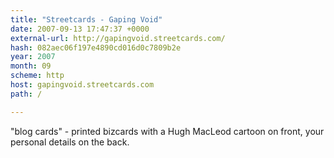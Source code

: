 ```yaml
---
title: "Streetcards - Gaping Void"
date: 2007-09-13 17:47:37 +0000
external-url: http://gapingvoid.streetcards.com/
hash: 082aec06f197e4890cd016d0c7809b2e
year: 2007
month: 09
scheme: http
host: gapingvoid.streetcards.com
path: /

---
```


"blog cards" - printed bizcards with a Hugh MacLeod cartoon on front, your personal details on the back.
